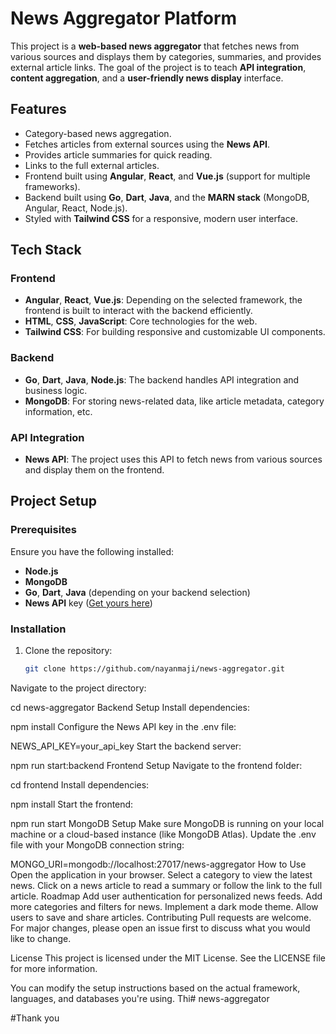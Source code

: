 # News Aggregator Platform

This project is a **web-based news aggregator** that fetches news from various sources and displays them by categories, summaries, and provides external article links. The goal of the project is to teach **API integration**, **content aggregation**, and a **user-friendly news display** interface.

## Features
- Category-based news aggregation.
- Fetches articles from external sources using the **News API**.
- Provides article summaries for quick reading.
- Links to the full external articles.
- Frontend built using **Angular**, **React**, and **Vue.js** (support for multiple frameworks).
- Backend built using **Go**, **Dart**, **Java**, and the **MARN stack** (MongoDB, Angular, React, Node.js).
- Styled with **Tailwind CSS** for a responsive, modern user interface.

## Tech Stack
### Frontend
- **Angular**, **React**, **Vue.js**: Depending on the selected framework, the frontend is built to interact with the backend efficiently.
- **HTML**, **CSS**, **JavaScript**: Core technologies for the web.
- **Tailwind CSS**: For building responsive and customizable UI components.

### Backend
- **Go**, **Dart**, **Java**, **Node.js**: The backend handles API integration and business logic.
- **MongoDB**: For storing news-related data, like article metadata, category information, etc.

### API Integration
- **News API**: The project uses this API to fetch news from various sources and display them on the frontend.

## Project Setup
### Prerequisites
Ensure you have the following installed:
- **Node.js**
- **MongoDB**
- **Go**, **Dart**, **Java** (depending on your backend selection)
- **News API** key ([Get yours here](https://newsapi.org/))

### Installation
1. Clone the repository:
   ```bash
   git clone https://github.com/nayanmaji/news-aggregator.git
Navigate to the project directory:

cd news-aggregator
Backend Setup
Install dependencies:

npm install
Configure the News API key in the .env file:

NEWS_API_KEY=your_api_key
Start the backend server:

npm run start:backend
Frontend Setup
Navigate to the frontend folder:

cd frontend
Install dependencies:

npm install
Start the frontend:

npm run start
MongoDB Setup
Make sure MongoDB is running on your local machine or a cloud-based instance (like MongoDB Atlas).
Update the .env file with your MongoDB connection string:

MONGO_URI=mongodb://localhost:27017/news-aggregator
How to Use
Open the application in your browser.
Select a category to view the latest news.
Click on a news article to read a summary or follow the link to the full article.
Roadmap
 Add user authentication for personalized news feeds.
 Add more categories and filters for news.
 Implement a dark mode theme.
 Allow users to save and share articles.
Contributing
Pull requests are welcome. For major changes, please open an issue first to discuss what you would like to change.

License
This project is licensed under the MIT License. See the LICENSE file for more information.

You can modify the setup instructions based on the actual framework, languages, and databases you're using. Thi# news-aggregator

#Thank you 
